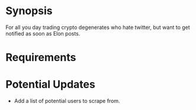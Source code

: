 # Synopsis
For all you day trading crypto degenerates who hate twitter, but want to get notified as soon as Elon posts.

# Requirements


# Potential Updates
 - Add a list of potential users to scrape from.

